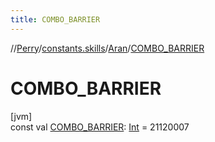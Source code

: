 ```yaml
---
title: COMBO_BARRIER
---
```

//[Perry](../../../index.html)/[constants.skills](../index.html)/[Aran](index.html)/[COMBO_BARRIER](-c-o-m-b-o_-b-a-r-r-i-e-r.html)



# COMBO_BARRIER



[jvm]\
const val [COMBO_BARRIER](-c-o-m-b-o_-b-a-r-r-i-e-r.html): [Int](https://kotlinlang.org/api/latest/jvm/stdlib/kotlin/-int/index.html) = 21120007




